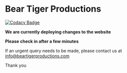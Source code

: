 # Bear Tiger Productions

[![Codacy Badge](https://api.codacy.com/project/badge/Grade/2ba17f9671e04f7480c13e8f566ec64f)](https://app.codacy.com/gh/kaipaynter/beartigerproductions?utm_source=github.com&utm_medium=referral&utm_content=kaipaynter/beartigerproductions&utm_campaign=Badge_Grade_Settings)

**We are currently deploying changes to the website**

**Please check in after a few minutes**

If an urgent query needs to be made, please contact us at info@beartigerproductions.com

Thank you

